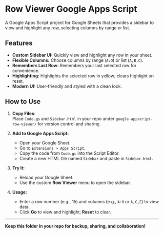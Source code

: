 # Row Viewer Google Apps Script

A Google Apps Script project for Google Sheets that provides a sidebar to view and highlight any row, selecting columns by range or list.

## Features

- **Custom Sidebar UI:** Quickly view and highlight any row in your sheet.
- **Flexible Columns:** Choose columns by range (`A:O`) or list (`A,B,C`).
- **Remembers Last Row:** Remembers your last selected row for convenience.
- **Highlighting:** Highlights the selected row in yellow; clears highlight on reset.
- **Modern UI:** User-friendly and styled with a clean look.

## How to Use

1. **Copy Files:**  
   Place `Code.gs` and `Sidebar.html` in your repo under `google-appscript-row-viewer/` for version control and sharing.

2. **Add to Google Apps Script:**
   - Open your Google Sheet.
   - Go to `Extensions > Apps Script`.
   - Copy the code from `Code.gs` into the Script Editor.
   - Create a new HTML file named `Sidebar` and paste in `Sidebar.html`.

3. **Try It:**
   - Reload your Google Sheet.
   - Use the custom **Row Viewer** menu to open the sidebar.

4. **Usage:**
   - Enter a row number (e.g., 15) and columns (e.g., `A:O` or `A,C,E`) to view data.
   - Click **Go** to view and highlight; **Reset** to clear.

---

**Keep this folder in your repo for backup, sharing, and collaboration!**

